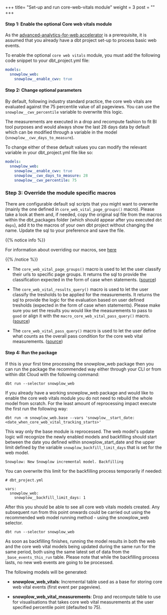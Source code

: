 +++
title= "Set-up and run core-web-vitals module"
weight = 3
post = ""
+++


#### **Step 1:** Enable the optional Core web vitals module
As the [advanced-analytics-for-web accelerator](https://docs.snowplow.io/accelerators/web/) is a prerequisite, it is assumed that you already have a dbt project set-up to process basic web events.

To enable the optional `core web vitals` module, you must add the following code snippet to your dbt_project.yml file:


```yml
models:
  snowplow_web:
    snowplow__enable_cwv: true
```

#### **Step 2:** Change optional parameters

By default, following industry standard practice, the core web vitals are evaluated against the 75 percentile value of all pageviews. You can use the `snowplow__cwv_percentile` variable to overwrite this logic.

The measurements are executed in a drop and recompute fashion to fit BI tool purposes and would always show the last 28 days data by default which can be modified through a variable in the model (`snowplow__cwv_days_to_measure`).

To change either of these default values you can modify the relevant variable in your dbt_project.yml file like so:

```yml
models:
  snowplow_web:
    snowplow__enable_cwv: true
    snowplow__cwv_days_to_measure: 28
    snowplow__cwv_percentile: 75
```

### **Step 3:** Override the module specific macros

There are configurable default sql scripts that you might want to overwrite (mainly the one defined in `core_web_vital_page_groups()` macro). Please take a look at them and, if needed, copy the original sql file from the macros within the dbt_packages folder (which should appear after you executed `dbt deps`), add it to the macros of your own dbt project without changing the name. Update the sql to your preference and save the file.

{{% notice info %}}

For information about overriding our macros, see [here](/docs/modeling-your-data/modeling-your-data-with-dbt/dbt-advanced-usage/dbt-advanced-operation/index.md#overriding-macros)

{{% /notice %}}

- The `core_web_vital_page_groups()` macro  is used to let the user classify their urls to specific page groups. It returns the sql to provide the classification expected in the form of case when statements. ([source](https://github.com/snowplow/dbt-snowplow-web/blob/main/macros/core_web_vital_page_groups.sql))

- The `core_web_vital_results_query()` macro is used to let the user classify the tresholds to be applied for the measurements. It returns the sql to provide the logic for the evaluation based on user defined tresholds (expected in the form of case when statements). Please make sure you set the results you would like the measurements to pass to `good` or align it with the `macro_core_web_vital_pass_query()` macro. ([source](https://github.com/snowplow/dbt-snowplow-web/blob/main/macros/core_web_vital_results_query.sql))

- The `core_web_vital_pass_query()` macro is used to let the user define what counts as the overall pass condition for the core web vital measurements. ([source](https://github.com/snowplow/dbt-snowplow-web/blob/main/macros/core_web_vital_pass_query.sql))

#### **Step 4:** Run the package

If this is your first time processing the snowplow_web package then you can run the package the recommended way either through your CLI or from within dbt Cloud with the following command:

```
dbt run --selector snowplow_web
```

If you already have a working snowplow_web package and would like to enable the core web vitals module you do not need to rebuild the whole model from scratch. For the least amount of reprocessing impact execute the first run the following way:

```
dbt run -m snowplow_web.base --vars 'snowplow__start_date: <date_when_core_web_vital_tracking_starts>'
```
This way only the base module is reprocessed. The web model's update logic will recognize the newly enabled models and backfilling should start between the date you defined within snowplow_start_date and the upper limit defined by the variable `snowplow_backfill_limit_days` that is set for the web model.

`Snowplow: New Snowplow incremental model. Backfilling`

You can overwrite this limit for the backfilling process temporarily if needed:

```
# dbt_project.yml

vars:
  snowplow_web:
    snowplow__backfill_limit_days: 1
```

After this you should be able to see all core web vitals models created. Any subsequent run from this point onwards could be carried out using the recommended web model running method - using the snowplow_web selector.

```
dbt run --selector snowplow_web
```

As soon as backfilling finishes, running the model results in both the web and the core web vital models being updated during the same run for the same period, both using the same latest set of data from the `_base_events_this_run` table. Please note that while the backfilling process lasts, no new web events are going to be processed.

The following models will be generated:

- **snowplow_web_vitals**: Incremental table used as a base for storing core web vital events (first event per pageview).

- **snowplow_web_vital_measurements**: Drop and recompute table to use for visualisations that takes core web vital measurements at the user specified percentile point (defaulted to 75).




